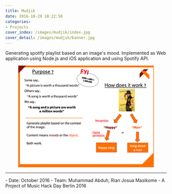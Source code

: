 ```yaml
---
title: Mudjik
date: 2016-10-20 18:22:58
categories: 
- Projects
cover_index: /images/mudjik/index.jpg
cover_detail: /images/mudjik/banner.jpg
---
```


Generating spotify playlist based on an image's mood. Implemented as Web application using Node.js and iOS application and using Spotify API.

<figure>
<img src="/images/mudjik/mudjik_presentation.png" width="500">
<figcaption>
</figcaption>
</figure>

<hr>
- Date: October 2016
- Team: Muhammad Abduh, Rian Josua Masikome
- A Project of Music Hack Day Berlin 2016
